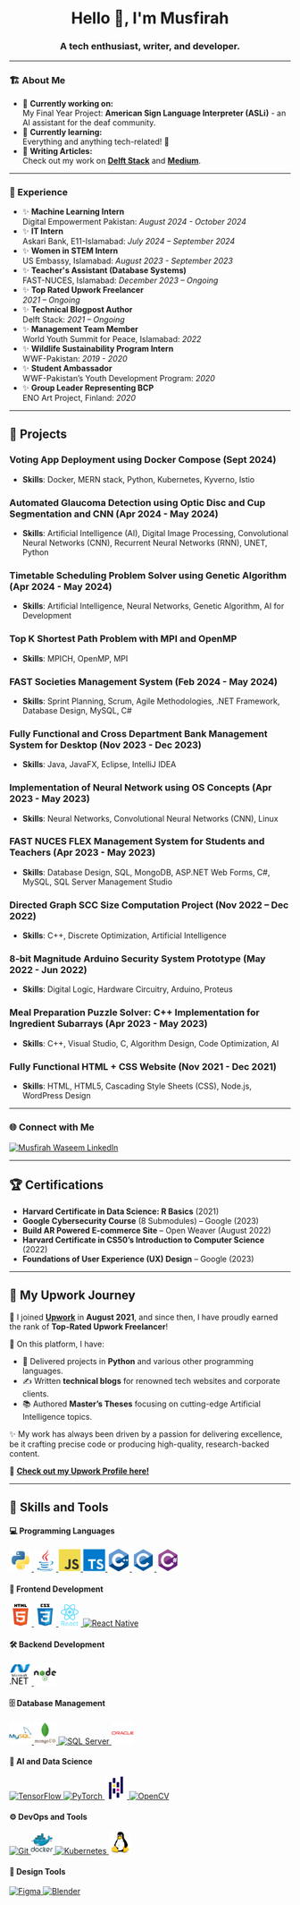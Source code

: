 <h1 align="center">Hello 👋, I'm Musfirah</h1>
<h3 align="center">A tech enthusiast, writer, and developer.</h3>

---

### 🏗️ About Me
- 🔭 **Currently working on:**  
  My Final Year Project: **American Sign Language Interpreter (ASLi)** - an AI assistant for the deaf community.  
- 🌱 **Currently learning:**  
  Everything and anything tech-related! 🤖  
- 📝 **Writing Articles:**  
  Check out my work on **[Delft Stack](https://www.delftstack.com/author/musfirah/)** and **[Medium](https://medium.com/@musfirahwaseem.04)**.  

---

### 💼 Experience
  - ✨ **Machine Learning Intern**  
    Digital Empowerment Pakistan: *August 2024 - October 2024*
  - ✨ **IT Intern**  
    Askari Bank, E11-Islamabad: *July 2024 – September 2024*
  - ✨ **Women in STEM Intern**  
    US Embassy, Islamabad: *August 2023 - September 2023*
  - ✨ **Teacher's Assistant (Database Systems)**  
    FAST-NUCES, Islamabad: *December 2023 – Ongoing*
  - ✨ **Top Rated Upwork Freelancer**  
    *2021 – Ongoing*
  - ✨ **Technical Blogpost Author**  
    Delft Stack: *2021 – Ongoing*
  - ✨ **Management Team Member**  
    World Youth Summit for Peace, Islamabad: *2022*
  - ✨ **Wildlife Sustainability Program Intern**  
    WWF-Pakistan: *2019 - 2020*
  - ✨ **Student Ambassador**  
    WWF-Pakistan’s Youth Development Program: *2020*
  - ✨ **Group Leader Representing BCP**  
    ENO Art Project, Finland: *2020*

---

## 📂 Projects  

### **Voting App Deployment using Docker Compose** (Sept 2024)  
- **Skills**: Docker, MERN stack, Python, Kubernetes, Kyverno, Istio  

### **Automated Glaucoma Detection using Optic Disc and Cup Segmentation and CNN** (Apr 2024 - May 2024)  
- **Skills**: Artificial Intelligence (AI), Digital Image Processing, Convolutional Neural Networks (CNN), Recurrent Neural Networks (RNN), UNET, Python  

### **Timetable Scheduling Problem Solver using Genetic Algorithm** (Apr 2024 - May 2024)  
- **Skills**: Artificial Intelligence, Neural Networks, Genetic Algorithm, AI for Development  

### **Top K Shortest Path Problem with MPI and OpenMP**  
- **Skills**: MPICH, OpenMP, MPI  

### **FAST Societies Management System** (Feb 2024 - May 2024)  
- **Skills**: Sprint Planning, Scrum, Agile Methodologies, .NET Framework, Database Design, MySQL, C#  

### **Fully Functional and Cross Department Bank Management System for Desktop** (Nov 2023 - Dec 2023)  
- **Skills**: Java, JavaFX, Eclipse, IntelliJ IDEA  

### **Implementation of Neural Network using OS Concepts** (Apr 2023 - May 2023)  
- **Skills**: Neural Networks, Convolutional Neural Networks (CNN), Linux  

### **FAST NUCES FLEX Management System for Students and Teachers** (Apr 2023 - May 2023)  
- **Skills**: Database Design, SQL, MongoDB, ASP.NET Web Forms, C#, MySQL, SQL Server Management Studio  

### **Directed Graph SCC Size Computation Project** (Nov 2022 – Dec 2022)  
- **Skills**: C++, Discrete Optimization, Artificial Intelligence  

### **8-bit Magnitude Arduino Security System Prototype** (May 2022 - Jun 2022)  
- **Skills**: Digital Logic, Hardware Circuitry, Arduino, Proteus  

### **Meal Preparation Puzzle Solver: C++ Implementation for Ingredient Subarrays** (Apr 2023 - May 2023)  
- **Skills**: C++, Visual Studio, C, Algorithm Design, Code Optimization, AI  

### **Fully Functional HTML + CSS Website** (Nov 2021 - Dec 2021)  
- **Skills**: HTML, HTML5, Cascading Style Sheets (CSS), Node.js, WordPress Design  

--- 

### 🌐 Connect with Me
<p align="left">
  <a href="https://linkedin.com/in/musfirah-waseem-51424b243" target="blank">
    <img align="center" src="https://raw.githubusercontent.com/rahuldkjain/github-profile-readme-generator/master/src/images/icons/Social/linked-in-alt.svg" alt="Musfirah Waseem LinkedIn" height="30" width="40" />
  </a>
</p>

---

## 🏆 Certifications  

- **Harvard Certificate in Data Science: R Basics** (2021)  
- **Google Cybersecurity Course** (8 Submodules) – Google (2023)  
- **Build AR Powered E-commerce Site** – Open Weaver (August 2022)  
- **Harvard Certificate in CS50’s Introduction to Computer Science** (2022)  
- **Foundations of User Experience (UX) Design** – Google (2023)  

---

## 💼 My Upwork Journey  

🎉 I joined **[Upwork](https://www.upwork.com)** in **August 2021**, and since then, I have proudly earned the rank of **Top-Rated Upwork Freelancer**!  

🚀 On this platform, I have:  
- 🐍 Delivered projects in **Python** and various other programming languages.  
- ✍️ Written **technical blogs** for renowned tech websites and corporate clients.  
- 📚 Authored **Master’s Theses** focusing on cutting-edge Artificial Intelligence topics.  

✨ My work has always been driven by a passion for delivering excellence, be it crafting precise code or producing high-quality, research-backed content.  

🔗 **[Check out my Upwork Profile here!](https://www.upwork.com/freelancers/~01cf516a271d250e8b?mp_source=share)**  


---

## 🤠 Skills and Tools

<p align="left"> <!-- Programming Languages --> <h4>💻 Programming Languages</h4> <a href="https://www.python.org" target="_blank" rel="noreferrer"> <img src="https://raw.githubusercontent.com/devicons/devicon/master/icons/python/python-original.svg" alt="Python" width="40" height="40"/> </a> <a href="https://www.java.com" target="_blank" rel="noreferrer"> <img src="https://raw.githubusercontent.com/devicons/devicon/master/icons/java/java-original.svg" alt="Java" width="40" height="40"/> </a> <a href="https://developer.mozilla.org/en-US/docs/Web/JavaScript" target="_blank" rel="noreferrer"> <img src="https://raw.githubusercontent.com/devicons/devicon/master/icons/javascript/javascript-original.svg" alt="JavaScript" width="40" height="40"/> </a> <a href="https://www.typescriptlang.org/" target="_blank" rel="noreferrer"> <img src="https://raw.githubusercontent.com/devicons/devicon/master/icons/typescript/typescript-original.svg" alt="TypeScript" width="40" height="40"/> </a> <a href="https://www.w3schools.com/cpp/" target="_blank" rel="noreferrer"> <img src="https://raw.githubusercontent.com/devicons/devicon/master/icons/cplusplus/cplusplus-original.svg" alt="C++" width="40" height="40"/> </a> <a href="https://www.cprogramming.com/" target="_blank" rel="noreferrer"> <img src="https://raw.githubusercontent.com/devicons/devicon/master/icons/c/c-original.svg" alt="C" width="40" height="40"/> </a> <a href="https://www.w3schools.com/cs/" target="_blank" rel="noreferrer"> <img src="https://raw.githubusercontent.com/devicons/devicon/master/icons/csharp/csharp-original.svg" alt="C#" width="40" height="40"/> </a> <!-- Frontend Development --> <h4>🎨 Frontend Development</h4> <a href="https://www.w3.org/html/" target="_blank" rel="noreferrer"> <img src="https://raw.githubusercontent.com/devicons/devicon/master/icons/html5/html5-original-wordmark.svg" alt="HTML5" width="40" height="40"/> </a> <a href="https://www.w3schools.com/css/" target="_blank" rel="noreferrer"> <img src="https://raw.githubusercontent.com/devicons/devicon/master/icons/css3/css3-original-wordmark.svg" alt="CSS3" width="40" height="40"/> </a> <a href="https://reactjs.org/" target="_blank" rel="noreferrer"> <img src="https://raw.githubusercontent.com/devicons/devicon/master/icons/react/react-original-wordmark.svg" alt="React" width="40" height="40"/> </a> <a href="https://reactnative.dev/" target="_blank" rel="noreferrer"> <img src="https://reactnative.dev/img/header_logo.svg" alt="React Native" width="40" height="40"/> </a> <!-- Backend Development --> <h4>🛠️ Backend Development</h4> <a href="https://dotnet.microsoft.com/" target="_blank" rel="noreferrer"> <img src="https://raw.githubusercontent.com/devicons/devicon/master/icons/dot-net/dot-net-original-wordmark.svg" alt="DotNet" width="40" height="40"/> </a> <a href="https://nodejs.org/" target="_blank" rel="noreferrer"> <img src="https://raw.githubusercontent.com/devicons/devicon/master/icons/nodejs/nodejs-original-wordmark.svg" alt="Node.js" width="40" height="40"/> </a> <!-- Database Management --> <h4>🗄️ Database Management</h4> <a href="https://www.mysql.com/" target="_blank" rel="noreferrer"> <img src="https://raw.githubusercontent.com/devicons/devicon/master/icons/mysql/mysql-original-wordmark.svg" alt="MySQL" width="40" height="40"/> </a> <a href="https://www.mongodb.com/" target="_blank" rel="noreferrer"> <img src="https://raw.githubusercontent.com/devicons/devicon/master/icons/mongodb/mongodb-original-wordmark.svg" alt="MongoDB" width="40" height="40"/> </a> <a href="https://www.microsoft.com/en-us/sql-server" target="_blank" rel="noreferrer"> <img src="https://www.svgrepo.com/show/303229/microsoft-sql-server-logo.svg" alt="SQL Server" width="40" height="40"/> </a> <a href="https://www.oracle.com/" target="_blank" rel="noreferrer"> <img src="https://raw.githubusercontent.com/devicons/devicon/master/icons/oracle/oracle-original.svg" alt="Oracle" width="40" height="40"/> </a> <!-- AI and Data Science --> <h4>🤖 AI and Data Science</h4> <a href="https://www.tensorflow.org" target="_blank" rel="noreferrer"> <img src="https://www.vectorlogo.zone/logos/tensorflow/tensorflow-icon.svg" alt="TensorFlow" width="40" height="40"/> </a> <a href="https://pytorch.org/" target="_blank" rel="noreferrer"> <img src="https://www.vectorlogo.zone/logos/pytorch/pytorch-icon.svg" alt="PyTorch" width="40" height="40"/> </a> <a href="https://pandas.pydata.org/" target="_blank" rel="noreferrer"> <img src="https://raw.githubusercontent.com/devicons/devicon/2ae2a900d2f041da66e950e4d48052658d850630/icons/pandas/pandas-original.svg" alt="Pandas" width="40" height="40"/> </a> <a href="https://opencv.org/" target="_blank" rel="noreferrer"> <img src="https://www.vectorlogo.zone/logos/opencv/opencv-icon.svg" alt="OpenCV" width="40" height="40"/> </a> <!-- DevOps and Tools --> <h4>⚙️ DevOps and Tools</h4> <a href="https://git-scm.com/" target="_blank" rel="noreferrer"> <img src="https://www.vectorlogo.zone/logos/git-scm/git-scm-icon.svg" alt="Git" width="40" height="40"/> </a> <a href="https://www.docker.com/" target="_blank" rel="noreferrer"> <img src="https://raw.githubusercontent.com/devicons/devicon/master/icons/docker/docker-original-wordmark.svg" alt="Docker" width="40" height="40"/> </a> <a href="https://kubernetes.io" target="_blank" rel="noreferrer"> <img src="https://www.vectorlogo.zone/logos/kubernetes/kubernetes-icon.svg" alt="Kubernetes" width="40" height="40"/> </a> <a href="https://www.linux.org/" target="_blank" rel="noreferrer"> <img src="https://raw.githubusercontent.com/devicons/devicon/master/icons/linux/linux-original.svg" alt="Linux" width="40" height="40"/> </a> <!-- Design Tools --> <h4>🎨 Design Tools</h4> <a href="https://www.figma.com/" target="_blank" rel="noreferrer"> <img src="https://www.vectorlogo.zone/logos/figma/figma-icon.svg" alt="Figma" width="40" height="40"/> </a> <a href="https://www.blender.org/" target="_blank" rel="noreferrer"> <img src="https://download.blender.org/branding/community/blender_community_badge_white.svg" alt="Blender" width="40" height="40"/> </a> </p>
